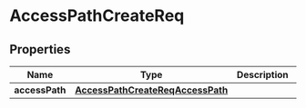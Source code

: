 # AccessPathCreateReq

## Properties
Name | Type | Description | Notes
------------ | ------------- | ------------- | -------------
**accessPath** | [**AccessPathCreateReqAccessPath**](AccessPathCreateReqAccessPath.md) |  |  [optional]
